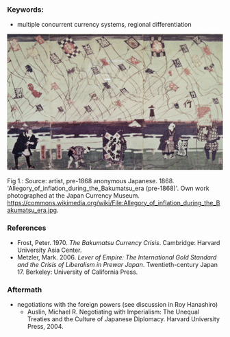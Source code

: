 ### Keywords:
* multiple concurrent currency systems, regional differentiation

![allegory of inflation in the bakumatsu 幕末 era](/img_Allegory_of_inflation_during_the_Bakumatsu_era.jpg)

Fig 1.: Source: artist, pre-1868 anonymous Japanese. 1868. 'Allegory_of_inflation_during_the_Bakumatsu_era (pre-1868)'. Own work photographed at the Japan Currency Museum. https://commons.wikimedia.org/wiki/File:Allegory_of_inflation_during_the_Bakumatsu_era.jpg.

### References
* Frost, Peter. 1970. *The Bakumatsu Currency Crisis*. Cambridge: Harvard University Asia Center.
* Metzler, Mark. 2006. *Lever of Empire: The International Gold Standard and the Crisis of Liberalism in Prewar Japan*. Twentieth-century Japan 17. Berkeley: University of California Press.

### Aftermath
* negotiations with the foreign powers (see discussion in Roy Hanashiro)
  * Auslin, Michael R. Negotiating with Imperialism: The Unequal Treaties and the Culture of Japanese Diplomacy. Harvard University Press, 2004.

